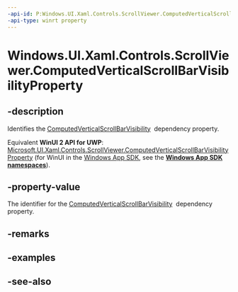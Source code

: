 ```yaml
---
-api-id: P:Windows.UI.Xaml.Controls.ScrollViewer.ComputedVerticalScrollBarVisibilityProperty
-api-type: winrt property
---
```


<!-- Property syntax
public Windows.UI.Xaml.DependencyProperty ComputedVerticalScrollBarVisibilityProperty { get; }
-->

# Windows.UI.Xaml.Controls.ScrollViewer.ComputedVerticalScrollBarVisibilityProperty

## -description
Identifies the [ComputedVerticalScrollBarVisibility](scrollviewer_computedverticalscrollbarvisibility.md)  dependency property.

Equivalent **WinUI 2 API for UWP**: [Microsoft.UI.Xaml.Controls.ScrollViewer.ComputedVerticalScrollBarVisibilityProperty](/windows/winui/api/microsoft.ui.xaml.controls.scrollviewer.computedverticalscrollbarvisibilityproperty) (for WinUI in the [Windows App SDK](/windows/apps/windows-app-sdk/), see the **[Windows App SDK namespaces](/windows/windows-app-sdk/api/winrt/)**).

## -property-value
The identifier for the [ComputedVerticalScrollBarVisibility](scrollviewer_computedverticalscrollbarvisibility.md)  dependency property.

## -remarks

## -examples

## -see-also
